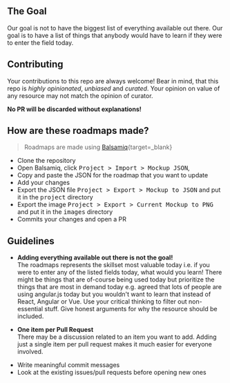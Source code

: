## The Goal
Our goal is not to have the biggest list of everything available out there.
Our goal is to have a list of things that anybody would have to learn if they were to enter the field today. 

## Contributing

Your contributions to this repo are always welcome!
Bear in mind, that this repo is *highly opinionated*, *unbiased* and *curated*.
Your opinion on value of any resource may not match the opinion of curator.

**No PR will be discarded without explanations!**

## How are these roadmaps made?

> Roadmaps are made using [Balsamiq](https://balsamiq.com/download/){target=_blank}

* Clone the repository
* Open Balsamiq, click <kbd>Project > Import > Mockup JSON</kbd>,
* Copy and paste the JSON for the roadmap that you want to update
* Add your changes
* Export the JSON file <kbd>Project > Export > Mockup to JSON</kbd> and put it in the <kbd>project</kbd> directory
* Export the image <kbd>Project > Export > Current Mockup to PNG</kbd> and put it in the <kbd>images</kbd> directory
* Commits your changes and open a PR

## Guidelines

- <p><strong>Adding everything available out there is not the goal!</strong><br> 
  The roadmaps represents the skillset most valuable today i.e. if you were to enter any of the listed fields today, what would you learn! There might be things that are of-course being used today but prioritize the things that are most in demand today e.g. agreed that lots of people are using angular.js today but you wouldn't want to learn that instead of React, Angular or Vue. Use your critical thinking to filter out non-essential stuff. Give honest arguments for why the resource should be included.</p>
- <p><strong>One item per Pull Request</strong><br>
  There may be a discussion related to an item you want to add. Adding just a single item per pull request makes it much easier for everyone involved.</p>
- Write meaningful commit messages
- Look at the existing issues/pull requests before opening new ones
